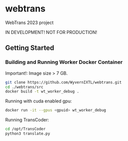 # webtrans
WebTrans 2023 project

IN DEVELOPMENT! NOT FOR PRODUCTION!

## Getting Started
### Building and Running Worker Docker Container
Important!: Image size > 7 GB.

```bash
git clone https://github.com/WyvernIXTL/webtrans.git
cd ./webtrans/src
docker build -t wt_worker_debug .
```
Running with cuda enabled gpu:
```bash
docker run -it --gpus <gpuid> wt_worker_debug
```
Running TransCoder:
```bash
cd /opt/TransCoder
python3 translate.py
```